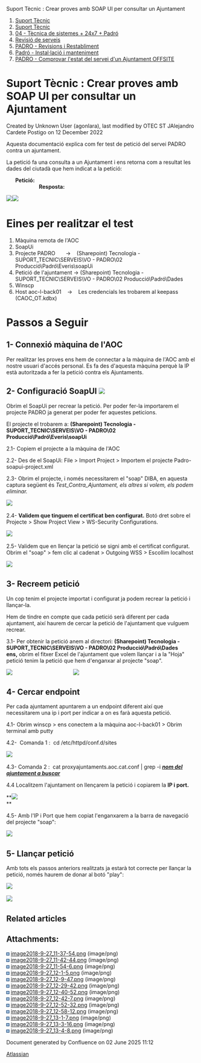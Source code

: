 Suport Tècnic : Crear proves amb SOAP UI per consultar un Ajuntament  

1.  [Suport Tècnic](index.html)
2.  [Suport Tècnic](13893782.html)
3.  [04 - Tècnica de sistemes + 24x7 + Padró](26313202.html)
4.  [Revisió de serveis](36340340.html)
5.  [PADRO - Revisions i Restabliment](PADRO---Revisions-i-Restabliment_118554712.html)
6.  [Padró - Instal·lació i manteniment](26313622.html)
7.  [PADRO - Comprovar l'estat del servei d'un Ajuntament OFFSITE](26313570.html)

Suport Tècnic : Crear proves amb SOAP UI per consultar un Ajuntament
====================================================================

Created by Unknown User (agonlara), last modified by OTEC ST JAlejandro Cardete Postigo on 12 December 2022

  

Aquesta documentació explica com fer test de petició del servei PADRO contra un ajuntament.

La petició fa una consulta a un Ajuntament i ens retorna com a resultat les dades del ciutadà que hem indicat a la petició:   

      **Petició:                                                                                                                                                            Resposta:**

**![](attachments/26313684/26316611.png?effects=drop-shadow)![](attachments/26313684/26316618.png?effects=drop-shadow)**

  

  

**Eines per realitzar el test**
===============================

1.  Màquina remota de l'AOC
2.  SoapUi
3.  Projecte PADRO       →    (Sharepoint) Tecnologia - SUPORT\_TECNIC\\SERVEIS\\VO - PADRO\\02 Producció\\Padró\\Everis\\soapUi
4.  Petició de l'ajuntament → (Sharepoint) Tecnologia - SUPORT\_TECNIC\\SERVEIS\\VO - PADRO\\02 Producció\\Padró\\Dades
5.  Winscp
6.  Host aoc-l-back01    →    Les credencials les trobarem al keepass (CAOC\_OT.kdbx)

  

**Passos a Seguir**
===================

  

1- Connexió màquina de l'AOC
----------------------------

Per realitzar les proves ens hem de connectar a la màquina de l'AOC amb el nostre usuari d'accés personal. Es fa des d'aquesta màquina perquè la IP està autoritzada a fer la petició contra els Ajuntaments. 

  

2- Configuració SoapUI ![](attachments/26313684/26316608.png)
-------------------------------------------------------------

Obrim el SoapUi per recrear la petició. Per poder fer-la importarem el projecte PADRO ja generat per poder fer aquestes peticions.

El projecte el trobarem a: **(Sharepoint) Tecnologia - SUPORT\_TECNIC\\SERVEIS\\VO - PADRO\\02 Producció\\Padró\\Everis\\soapUi**

  

2.1- Copiem el projecte a la màquina de l'AOC

2.2- Des de el SoapUi: File > Import Project > Importem el projecte Padro-soapui-project.xml

2.3- Obrim el projecte, i només necessitarem el "soap" DIBA, en aquesta captura següent és _Test\_Contra\_Ajuntament, els altres si volem, els podem eliminar._ 

![](attachments/26313684/26316657.png)

2.4- **Validem que tinguem el certificat ben configurat.** Botó dret sobre el Projecte > Show Project View > WS-Security Configurations. 

  

![](attachments/26313684/26316664.png?effects=drop-shadow)

  

2.5- Validem que en llençar la petició se signi amb el certificat configurat. Obrim el "soap" > fem clic al cadenat > Outgoing WSS > Escollim localhost

![](attachments/26313684/26316649.png?effects=drop-shadow)

  

3- Recreem petició
------------------

Un cop tenim el projecte importat i configurat ja podem recrear la petició i llançar-la. 

Hem de tindre en compte que cada petició serà diferent per cada ajuntament, així haurem de cercar la petició de l'ajuntament que vulguem recrear. 

3.1- Per obtenir la petició anem al directori: **(Sharepoint) Tecnologia - SUPORT\_TECNIC\\SERVEIS\\VO - PADRO\\02 Producció\\Padró\\Dades ens,** obrim el fitxer Excel de l'ajuntament que volem llançar i a la "Hoja" petició tenim la petició que hem d'enganxar al projecte "soap". 

![](attachments/26313684/26317026.png?effects=drop-shadow)                                         ![](attachments/26313684/26317028.png?effects=drop-shadow)

  

  

4- Cercar endpoint
------------------

Per cada ajuntament apuntarem a un endpoint diferent així que necessitarem una ip i port per indicar a on es farà aquesta petició.

4.1- Obrim winscp > ens conectem a la màquina aoc-l-back01 > Obrim terminal amb putty

4.2-  Comanda 1 :  cd /etc/httpd/conf.d/sites

![](attachments/26313684/26317020.png?effects=drop-shadow)

  

4.3- Comanda 2 :  cat proxyajuntaments.aoc.cat.conf | grep -i **_[nom del ajuntament a buscar](#)_** 

4.4 Localitzem l'ajuntament on llençarem la petició i copiarem la **IP i port.**

**![](attachments/26313684/26317001.png?effects=drop-shadow)  
**

4.5- Amb l'IP i Port que hem copiat l'enganxarem a la barra de navegació del projecte "soap":

![](attachments/26313684/26317004.png?effects=drop-shadow)  

  

  

5- Llançar petició
------------------

Amb tots els passos anteriors realitzats ja estarà tot correcte per llançar la petició, només haurem de donar al botó "play":

![](attachments/26313684/26317005.png?effects=drop-shadow)

  

![](attachments/26313684/26317006.png?effects=drop-shadow)

  

  

  

  

  

Related articles
----------------

  

Attachments:
------------

![](images/icons/bullet_blue.gif) [image2018-9-27\_11-37-54.png](attachments/26313684/26316611.png) (image/png)  
![](images/icons/bullet_blue.gif) [image2018-9-27\_11-42-44.png](attachments/26313684/26316618.png) (image/png)  
![](images/icons/bullet_blue.gif) [image2018-9-27\_11-54-6.png](attachments/26313684/26316608.png) (image/png)  
![](images/icons/bullet_blue.gif) [image2018-9-27\_12-1-5.png](attachments/26313684/26316657.png) (image/png)  
![](images/icons/bullet_blue.gif) [image2018-9-27\_12-9-47.png](attachments/26313684/26316664.png) (image/png)  
![](images/icons/bullet_blue.gif) [image2018-9-27\_12-29-42.png](attachments/26313684/26316649.png) (image/png)  
![](images/icons/bullet_blue.gif) [image2018-9-27\_12-40-52.png](attachments/26313684/26317026.png) (image/png)  
![](images/icons/bullet_blue.gif) [image2018-9-27\_12-42-7.png](attachments/26313684/26317028.png) (image/png)  
![](images/icons/bullet_blue.gif) [image2018-9-27\_12-52-32.png](attachments/26313684/26317020.png) (image/png)  
![](images/icons/bullet_blue.gif) [image2018-9-27\_12-58-12.png](attachments/26313684/26317001.png) (image/png)  
![](images/icons/bullet_blue.gif) [image2018-9-27\_13-1-7.png](attachments/26313684/26317004.png) (image/png)  
![](images/icons/bullet_blue.gif) [image2018-9-27\_13-3-16.png](attachments/26313684/26317005.png) (image/png)  
![](images/icons/bullet_blue.gif) [image2018-9-27\_13-4-8.png](attachments/26313684/26317006.png) (image/png)  

Document generated by Confluence on 02 June 2025 11:12

[Atlassian](http://www.atlassian.com/)